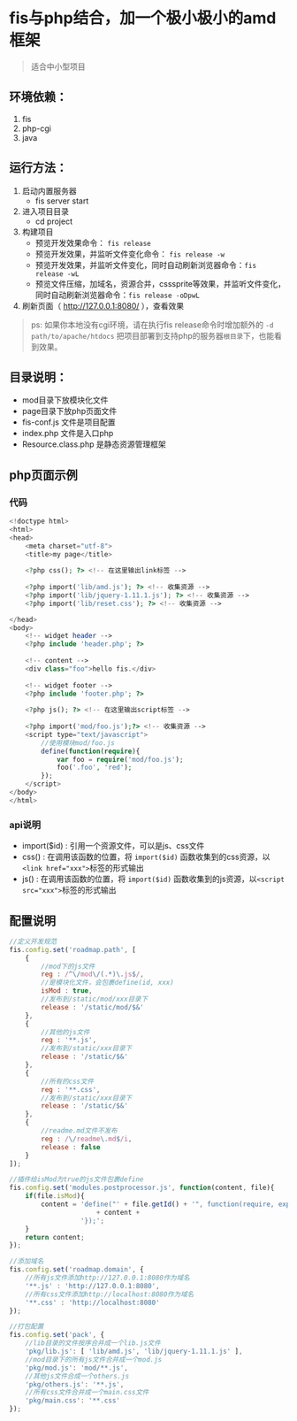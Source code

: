 fis与php结合，加一个极小极小的amd框架
===========================

> 适合中小型项目

## 环境依赖：

1. fis
1. php-cgi
1. java

## 运行方法：

1. 启动内置服务器
    * fis server start
1. 进入项目目录
    * cd project
1. 构建项目
    * 预览开发效果命令： ``fis release``
    * 预览开发效果，并监听文件变化命令： ``fis release -w``
    * 预览开发效果，并监听文件变化，同时自动刷新浏览器命令：``fis release -wL``
    * 预览文件压缩，加域名，资源合并，csssprite等效果，并监听文件变化，同时自动刷新浏览器命令：``fis release -oDpwL``
1. 刷新页面（ http://127.0.0.1:8080/ ），查看效果

> ps: 如果你本地没有cgi环境，请在执行fis release命令时增加额外的 ``-d path/to/apache/htdocs`` 把项目部署到支持php的服务器``根目录``下，也能看到效果。

## 目录说明：

* mod目录下放模块化文件
* page目录下放php页面文件
* fis-conf.js 文件是项目配置
* index.php 文件是入口php
* Resource.class.php 是静态资源管理框架

## php页面示例

### 代码

```php
<!doctype html>
<html>
<head>
    <meta charset="utf-8">
    <title>my page</title>
    
    <?php css(); ?> <!-- 在这里输出link标签 -->
    
    <?php import('lib/amd.js'); ?> <!-- 收集资源 -->
    <?php import('lib/jquery-1.11.1.js'); ?> <!-- 收集资源 -->
    <?php import('lib/reset.css'); ?> <!-- 收集资源 -->

</head>
<body>
    <!-- widget header -->
    <?php include 'header.php'; ?>
    
    <!-- content -->
    <div class="foo">hello fis.</div>
    
    <!-- widget footer -->
    <?php include 'footer.php'; ?>
    
    <?php js(); ?> <!-- 在这里输出script标签 -->
    
    <?php import('mod/foo.js');?> <!-- 收集资源 -->
    <script type="text/javascript">
        //使用模块mod/foo.js
        define(function(require){
            var foo = require('mod/foo.js');
            foo('.foo', 'red');
        });
    </script>
</body>
</html>
```

### api说明

* import($id) : 引用一个资源文件，可以是js、css文件
* css() : 在调用该函数的位置，将 ``import($id)`` 函数收集到的css资源，以``<link href="xxx">``标签的形式输出
* js() : 在调用该函数的位置，将 ``import($id)`` 函数收集到的js资源，以``<script src="xxx">``标签的形式输出

## 配置说明

```javascript
//定义开发规范
fis.config.set('roadmap.path', [
    {
        //mod下的js文件
        reg : /^\/mod\/(.*)\.js$/,
        //是模块化文件，会包裹define(id, xxx)
        isMod : true,
        //发布到/static/mod/xxx目录下
        release : '/static/mod/$&'
    },
    {
        //其他的js文件
        reg : '**.js',
        //发布到/static/xxx目录下
        release : '/static/$&'
    },
    {
        //所有的css文件
        reg : '**.css',
        //发布到/static/xxx目录下
        release : '/static/$&'
    },
    {
        //readme.md文件不发布
        reg : /\/readme\.md$/i,
        release : false
    }
]);

//插件给isMod为true的js文件包裹define
fis.config.set('modules.postprocessor.js', function(content, file){
    if(file.isMod){
        content = 'define("' + file.getId() + '", function(require, exports, module){'
                      + content +
                  '});';
    }
    return content;
});

//添加域名
fis.config.set('roadmap.domain', {
    //所有js文件添加http://127.0.0.1:8080作为域名
    '**.js' : 'http://127.0.0.1:8080',
    //所有css文件添加http://localhost:8080作为域名
    '**.css' : 'http://localhost:8080'
});

//打包配置
fis.config.set('pack', {
    //lib目录的文件按序合并成一个lib.js文件
    'pkg/lib.js': [ 'lib/amd.js', 'lib/jquery-1.11.1.js' ],
    //mod目录下的所有js文件合并成一个mod.js
    'pkg/mod.js': 'mod/**.js',
    //其他js文件合成一个others.js
    'pkg/others.js': '**.js',
    //所有css文件合并成一个main.css文件
    'pkg/main.css': '**.css'
});
```
